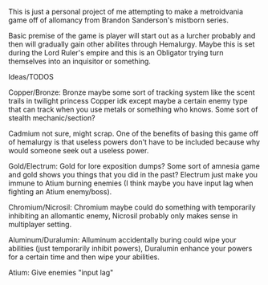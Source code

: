 This is just a personal project of me attempting to make a metroidvania game off of allomancy from Brandon Sanderson's mistborn series.

Basic premise of the game is player will start out as a lurcher probably and then will gradually gain other abilites through Hemalurgy. Maybe this is set during the Lord Ruler's empire and this is an Obligator trying turn themselves into an inquisitor or something.

Ideas/TODOS

Copper/Bronze: Bronze maybe some sort of tracking system like the scent trails in twilight princess Copper idk except maybe a certain enemy type that can track when you use metals or something who knows. Some sort of stealth mechanic/section?

Cadmium not sure, might scrap. One of the benefits of basing this game off of hemalurgy is that useless powers don't have to be included because why would someone seek out a useless power.

Gold/Electrum: Gold for lore exposition dumps? Some sort of amnesia game and gold shows you things that you did in the past? Electrum just make you immune to Atium burning enemies (I think maybe you have input lag when fighting an Atium enemy/boss).

Chromium/Nicrosil: Chromium maybe could do something with temporarily inhibiting an allomantic enemy, Nicrosil probably only makes sense in multiplayer setting.

Aluminum/Duralumin: Alluminum accidentally buring could wipe your abilities (just temporarily inhibit powers), Duralumin enhance your powers for a certain time and then wipe your abilities.

Atium: Give enemies "input lag"

